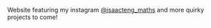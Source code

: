 Website featuring my instagram [@isaacteng_maths](https://www.instagram.com/isaacteng_maths/) and more quirky projects to come!